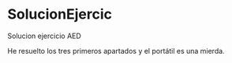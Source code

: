 # SolucionEjercic
Solucion ejercicio AED

He resuelto los tres primeros apartados y el portátil es una mierda.
